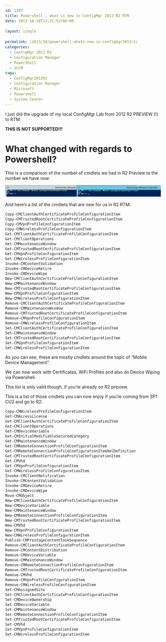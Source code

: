 ```yaml
---
id: 1397
title: Powershell , what is new in ConfigMgr 2012 R2 RTM
date: 2013-10-18T13:21:52+00:00

layout: single

permalink: /2013/10/powershell-whats-new-in-configmgr2012r2/
categories:
  - ConfigMgr 2012 R2
  - Configuration Manager
  - PowerShell
  - SCCM
tags:
  - ConfigMgr2012R2
  - Configuration Manager
  - Microsoft
  - Powershell
  - System Center
---
```

I just did the upgrade of my local ConfigMgr Lab from 2012 R2 PREVIEW (!) to RTM.

**THIS IS NOT SUPPORTED!!!**

# What changed with regards to Powershell?

This is a comparison of the number of cmdlets we had in R2 Preview to the number we have now:

![cmdlets_before_after](/media/2013/10/cmdlets_before_after.jpg)

And here’s a list of the cmdlets that are new for us in R2 RTM:

```
Copy-CMClientAuthCertificateProfileConfigurationItem
Copy-CMTrustedRootCertificateProfileConfigurationItem
Copy-CMVpnProfileConfigurationItem
Copy-CMWirelessProfileConfigurationItem
Get-CMClientAuthCertificateProfileConfigurationItem
Get-CMClientOperations
Get-CMMaintenanceWindow
Get-CMTrustedRootCertificateProfileConfigurationItem
Get-CMVpnProfileConfigurationItem
Get-CMWirelessProfileConfigurationItem
Invoke-CMContentValidation
Invoke-CMDeviceRetire
Invoke-CMDeviceWipe
New-CMClientAuthCertificateProfileConfigurationItem
New-CMMaintenanceWindow
New-CMTrustedRootCertificateProfileConfigurationItem
New-CMVpnProfileConfigurationItem
New-CMWirelessProfileConfigurationItem
Remove-CMClientAuthCertificateProfileConfigurationItem
Remove-CMMaintenanceWindow
Remove-CMTrustedRootCertificateProfileConfigurationItem
Remove-CMVpnProfileConfigurationItem
Remove-CMWirelessProfileConfigurationItem
Set-CMClientAuthCertificateProfileConfigurationItem
Set-CMMaintenanceWindow
Set-CMTrustedRootCertificateProfileConfigurationItem
Set-CMVpnProfileConfigurationItem
Set-CMWirelessProfileConfigurationItem
```

As you can see, these are mostly cmdlets around the topic of “Mobile Device Management”.

We can now work with Certificates, WiFi Profiles and also do Device Wiping via Powershell.

This list is only valid though, if you’re already on R2 preview.

This is a list of those cmdlets you can now enjoy if you’re coming from SP1 CU2 and go to R2:

```
Copy-CMWirelessProfileConfigurationItem
Get-CMAccessLicense
Get-CMClientAuthCertificateProfileConfigurationItem
Get-CMClientOperations
Get-CMDeviceVariable
Get-CMInitialModifiableSecuredCategory
Get-CMMaintenanceWindow
Get-CMRemoteConnectionProfileConfigurationItem
Get-CMRemoteConnectionProfileConfigurationItemXmlDefinition
Get-CMTrustedRootCertificateProfileConfigurationItem
Get-CMVhd
Get-CMVpnProfileConfigurationItem
Get-CMWirelessProfileConfigurationItem
Invoke-CMClientNotification
Invoke-CMContentValidation
Invoke-CMDeviceRetire
Invoke-CMDeviceWipe
Move-CMObject
New-CMClientAuthCertificateProfileConfigurationItem
New-CMDeviceVariable
New-CMMaintenanceWindow
New-CMRemoteConnectionProfileConfigurationItem
New-CMTrustedRootCertificateProfileConfigurationItem
New-CMVhd
New-CMVpnProfileConfigurationItem
New-CMWirelessProfileConfigurationItem
Publish-CMPrestageContentTaskSequence
Remove-CMClientAuthCertificateProfileConfigurationItem
Remove-CMContentDistribution
Remove-CMDeviceVariable
Remove-CMMaintenanceWindow
Remove-CMRemoteConnectionProfileConfigurationItem
Remove-CMTrustedRootCertificateProfileConfigurationItem
Remove-CMVhd
Remove-CMVpnProfileConfigurationItem
Remove-CMWirelessProfileConfigurationItem
Set-CMAssignedSite
Set-CMClientAuthCertificateProfileConfigurationItem
Set-CMDeviceOwnership
Set-CMDeviceVariable
Set-CMMaintenanceWindow
Set-CMRemoteConnectionProfileConfigurationItem
Set-CMTrustedRootCertificateProfileConfigurationItem
Set-CMVhd
Set-CMVpnProfileConfigurationItem
Set-CMWirelessProfileConfigurationItem
```



